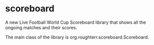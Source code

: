# scoreboard
A new Live Football World Cup Scoreboard library that shows all the ongoing matches and their scores.

The main class of the library is org.roughterr.scoreboard.Scoreboard.